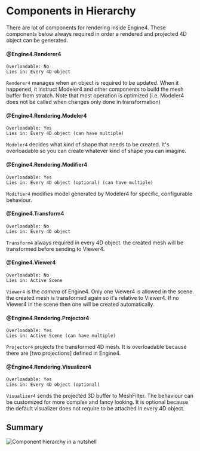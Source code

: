 
# Components in Hierarchy

There are lot of components for rendering inside Engine4. These components below always required in order a rendered and projected 4D object can be generated.

#### @Engine4.Renderer4

```none
Overloadable: No
Lies in: Every 4D object
```

`Renderer4` manages when an object is required to be updated. When it happened, it instruct Modeler4 and other components to build the mesh buffer from stratch. Note that most operation is optimized (i.e. Modeler4 does not be called when changes only done in transformation)

#### @Engine4.Rendering.Modeler4

```none
Overloadable: Yes
Lies in: Every 4D object (can have multiple)
```

`Modeler4` decides what kind of shape that needs to be created. It's overloadable so you can create whatever kind of shape you can imagine.

#### @Engine4.Rendering.Modifier4

```none
Overloadable: Yes
Lies in: Every 4D object (optional) (can have multiple)
```

`Modifier4` modifies model generated by Modeler4 for specific, configurable behaviour.

#### @Engine4.Transform4

```none
Overloadable: No
Lies in: Every 4D object
```

`Transform4` always required in every 4D object. the created mesh will be transformed before sending to Viewer4.

#### @Engine4.Viewer4

```none
Overloadable: No
Lies in: Active Scene
```

`Viewer4` is the *camera* of Engine4. Only one Viewer4 is allowed in the scene. the created mesh is transformed again so it's relative to Viewer4. If no Viewer4 in the scene then one will be created automatically.

#### @Engine4.Rendering.Projector4

```none
Overloadable: Yes
Lies in: Active Scene (can have multiple)
```

`Projector4` projects the transformed 4D mesh. It is overloadable because there are [two projections] defined in Engine4. 

#### @Engine4.Rendering.Visualizer4

```none
Overloadable: Yes
Lies in: Every 4D object (optional)
```

`Visualizer4` sends the projected 3D buffer to MeshFilter. The behaviour can be customized for more complex and fancy looking. It is optional because the default visualizer does not require to be attached in every 4D object.

## Summary

![Component hierarchy in a nutshell](~/images/components-rendering.png)
